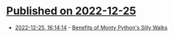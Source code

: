 # [Published on 2022-12-25](index.md)

* [2022-12-25, 16:14:14](https://news.ycombinator.com/item?id=34128398) - [Benefits of Monty Python's Silly Walks](https://www.bmj.com/content/379/bmj-2022-072833)
